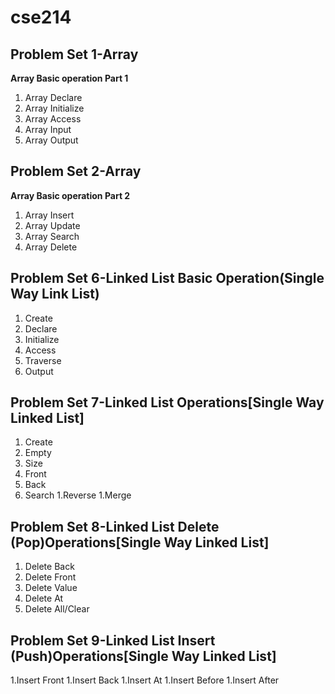 # cse214
## Problem Set 1-Array


**Array Basic operation Part 1**
 1. Array Declare 
 1. Array Initialize
 1. Array Access
 1. Array Input
 1. Array Output
  
## Problem Set 2-Array



**Array Basic operation Part 2**
 
 1. Array Insert
 1. Array Update 
 1. Array Search
 1. Array Delete
 
## Problem Set 6-Linked List Basic Operation(Single Way Link List)
 
 1. Create 
 1. Declare
 1. Initialize
 1. Access 
 1. Traverse
 1. Output
 
 
 ## Problem Set 7-Linked List Operations[Single Way Linked List]
 1. Create 
 1. Empty
 1. Size 
 1. Front
 1. Back
 1. Search
 1.Reverse
 1.Merge
 ## Problem Set 8-Linked List Delete (Pop)Operations[Single Way Linked List]
 1. Delete Back
 1. Delete Front
 1. Delete Value
 1. Delete At
 1. Delete All/Clear
  ## Problem Set 9-Linked List Insert (Push)Operations[Single Way Linked List]
 1.Insert Front 
 1.Insert Back
 1.Insert At
 1.Insert Before
 1.Insert After

 

